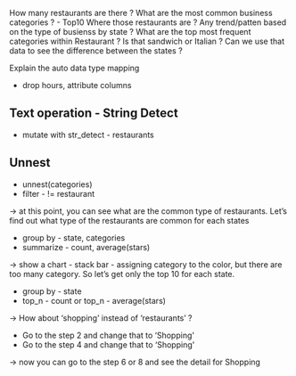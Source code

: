 How many restaurants are there ?
What are the most common business categories ? - Top10
Where those restaurants are ?
Any trend/patten based on the type of busienss by state ?
What are the top most frequent categories within Restaurant ? Is that sandwich or Italian ?
Can we use that data to see the difference between the states ?

Explain the auto data type mapping

- drop hours, attribute columns

## Text operation - String Detect

- mutate with str_detect - restaurants

## Unnest  

- unnest(categories)
- filter - != restaurant

-> at this point, you can see what are the common type of restaurants. Let’s find out what type of the restaurants are common for each states

- group by - state, categories
- summarize - count, average(stars)

-> show a chart - stack bar - assigning category to the color, but there are too many category. So let’s get only the top 10 for each state.

- group by - state
- top_n - count or top_n - average(stars)

-> How about ‘shopping’ instead of ‘restaurants’ ?

- Go to the step 2 and change that to ‘Shopping'
- Go to the step 4 and change that to ‘Shopping'

-> now you can go to the step 6 or 8 and see the detail for Shopping
